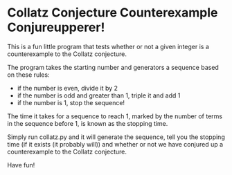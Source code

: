 # Collatz Conjecture Counterexample Conjureupperer!

This is a fun little program that tests whether or not a given integer is a counterexample to the Collatz conjecture.

The program takes the starting number and generators a sequence based on these rules:
* if the number is even, divide it by 2
* if the number is odd and greater than 1, triple it and add 1
* if the number is 1, stop the sequence!
    
The time it takes for a sequence to reach 1, marked by the number of terms in the sequence before 1, is known as the stopping time.

Simply run collatz.py and it will generate the sequence, tell you the stopping time (if it exists (it probably will)) and whether or not we have conjured up a counterexample to the Collatz conjecture.

Have fun!
